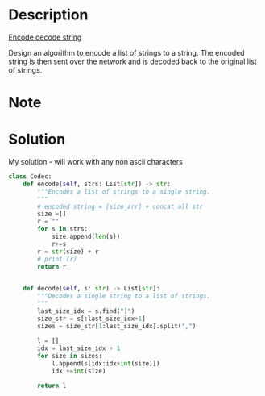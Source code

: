 # Description
[Encode decode string](https://leetcode.com/problems/encode-and-decode-strings/editorial/)

Design an algorithm to encode a list of strings to a string. The encoded string is then sent over the network and is decoded back to the original list of strings.

# Note

# Solution 
My solution - will work with any non ascii characters
```python
class Codec:
    def encode(self, strs: List[str]) -> str:
        """Encodes a list of strings to a single string.
        """
        # encoded string = [size_arr] + concat all str 
        size =[]
        r = ""
        for s in strs: 
            size.append(len(s))
            r+=s
        r = str(size) + r
        # print (r)
        return r 
        

    def decode(self, s: str) -> List[str]:
        """Decodes a single string to a list of strings.
        """
        last_size_idx = s.find("]")
        size_str = s[:last_size_idx+1]
        sizes = size_str[1:last_size_idx].split(",")
        
        l = []
        idx = last_size_idx + 1
        for size in sizes: 
            l.append(s[idx:idx+int(size)])
            idx +=int(size)

        return l 
```